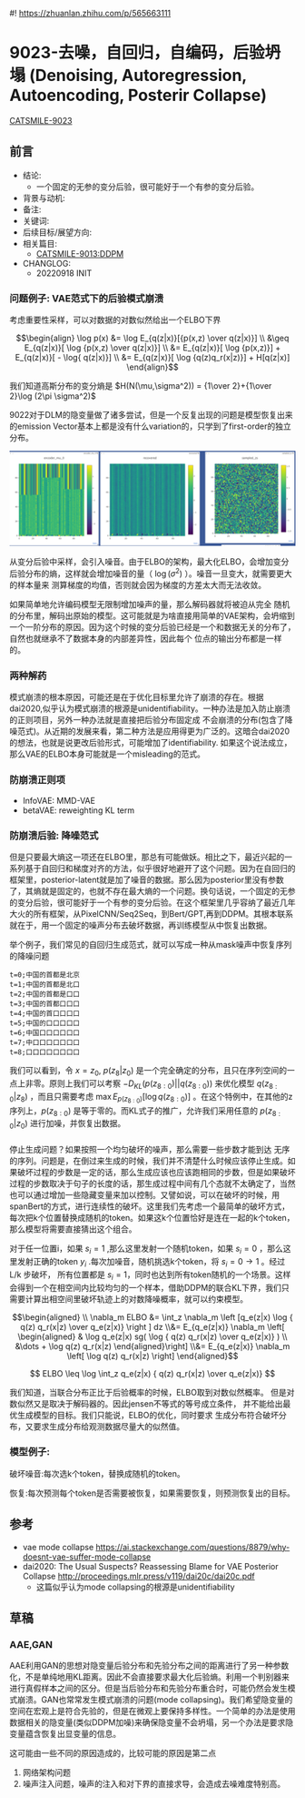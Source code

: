 #! https://zhuanlan.zhihu.com/p/565663111

# 9023-去噪，自回归，自编码，后验坍塌 (Denoising, Autoregression, Autoencoding, Posterir Collapse)

[CATSMILE-9023](http://catsmile.info/9023-notes-ar-ae.html)

## 前言

- 结论:
    - 一个固定的无参的变分后验，很可能好于一个有参的变分后验。
- 背景与动机: 
- 备注: 
- 关键词: 
- 后续目标/展望方向:
- 相关篇目:
    - [CATSMILE-9013:DDPM](./9013-ddpm)
- CHANGLOG:
    - 20220918 INIT


### 问题例子: VAE范式下的后验模式崩溃

考虑重要性采样，可以对数据的对数似然给出一个ELBO下界

$$\begin{align}
\log p(x) 
&= \log E_{q(z|x)}[{p(x,z) \over q(z|x)}] 
\\ 
&\geq  E_{q(z|x)}[ \log {p(x,z) \over q(z|x)}] 
\\
&=  E_{q(z|x)}[ \log {p(x,z)}] + E_{q(z|x)}[ - \log{  q(z|x)}] 
\\ &=  E_{q(z|x)}[ \log {q(z)q_r(x|z)}] + H[q(z|x)]
\end{align}$$

我们知道高斯分布的变分熵是 $H(N(\mu,\sigma^2)) = {1\over 2}+{1\over 2}\log (2\pi \sigma^2)$

9022对于DLM的隐变量做了诸多尝试，但是一个反复出现的问题是模型恢复出来的emission Vector基本上都是没有什么variation的，只学到了first-order的独立分布。

![DLM134调试图像：左侧:为句子逐字嵌入，中间:为恢复出的嵌入，右侧:为后验分布采样。这里没有显示后验均值向量](./9023-p1-DLM134-LAT.png)


从变分后验中采样，会引入噪音。由于ELBO的架构，最大化ELBO，会增加变分后验分布的熵，这样就会增加噪音的量（ $\log(\sigma^2)$ ）。噪音一旦变大，就需要更大的样本量来
测算梯度的均值，否则就会因为梯度的方差太大而无法收敛。

如果简单地允许编码模型无限制增加噪声的量，那么解码器就将被迫从完全
随机的分布里，解码出原始的模型。这可能就是为啥直接用简单的VAE架构，会坍缩到一个一阶分布的原因。因为这个时候的变分后验已经是一个和数据无关的分布了，自然也就继承不了数据本身的内部差异性，因此每个
位点的输出分布都是一样的。

### 两种解药

模式崩溃的根本原因，可能还是在于优化目标里允许了崩溃的存在。根据dai2020,似乎认为模式崩溃的根源是unidentifiability。一种办法是加入防止崩溃的正则项目，另外一种办法就是直接把后验分布固定成
不会崩溃的分布(包含了降噪范式)。从近期的发展来看，第二种方法是应用得更为广泛的。这暗合dai2020的想法，也就是说更改后验形式，可能增加了identifiability. 如果这个说法成立，那么VAE的ELBO本身可能就是一个misleading的范式。

### 防崩溃正则项

- InfoVAE: MMD-VAE
- betaVAE: reweighting KL term

### 防崩溃后验: 降噪范式

但是只要最大熵这一项还在ELBO里，那总有可能做妖。相比之下，最近兴起的一系列基于自回归和梯度对齐的方法，似乎很好地避开了这个问题。因为在自回归的框架里，posterior-latent就是加了噪音的数据。那么因为posterior里没有参数了，其熵就是固定的，也就不存在最大熵的一个问题。换句话说，一个固定的无参的变分后验，很可能好于一个有参的变分后验。在这个框架里几乎容纳了最近几年大火的所有框架，从PixelCNN/Seq2Seq，到Bert/GPT,再到DDPM。其根本联系就在于，用一个固定的噪声分布去破坏数据，再训练模型从中恢复出数据。

举个例子，我们常见的自回归生成范式，就可以写成一种从mask噪声中恢复序列的降噪问题

```
t=0;中国的首都是北京
t=1;中国的首都是北口
t=2;中国的首都是口口
t=3;中国的首都口口口
t=4;中国的首口口口口
t=5;中国的口口口口口
t=6;中国口口口口口口
t=7;中口口口口口口口
t=8;口口口口口口口口
```

我们可以看到，令 $x=z_0$, $p(z_8|z_0)$ 是一个完全确定的分布，且只在序列空间的一点上非零。原则上我们可以考察 $-D_{KL}(p(z_{8:0})||q(z_{8:0}))$ 来优化模型 $q(z_{8:0}|z_8)$ ，而且只需要考虑 $\max E_{p(z_{8:0})}[ \log  q(z_{8:0})]$ 。在这个特例中，在其他的z序列上，$p(z_{8:0})$ 是等于零的。而KL式子的推广，允许我们采用任意的 $p(z_{8:0}|z_0)$ 进行加噪，并恢复出数据。

### 

停止生成问题？如果按照一个均匀破坏的噪声，那么需要一些步数才能到达
无序的序列。问题是，在倒过来生成的时候，我们并不清楚什么时候应该停止生成。如果破坏过程的步数是一定的话，那么生成应该也应该跑相同的步数，但是如果破坏过程的步数取决于句子的长度的话，那生成过程中间有几个态就不太确定了，当然也可以通过增加一些隐藏变量来加以控制。又譬如说，可以在破坏的时候，用spanBert的方式，进行连续性的破坏。这里我们先考虑一个最简单的破坏方式，每次把k个位置替换成随机的token。如果这k个位置恰好是连在一起的k个token，那么模型将需要直接猜出这个组合。

对于任一位置i，如果 $s_i=1$ ,那么这里发射一个随机token，如果 $s_i=0$ ，那么这里发射正确的token $y_i$ .每次加噪音，随机挑选k个token，将 $s_i=0 \rightarrow1$ 。经过 L/k 步破坏， 所有位置都是 $s_i=1$，同时也达到所有token随机的一个场景。这样会得到一个在相空间内比较均匀的一个样本，借助DDPM的联合KL下界，我们只需要计算出相空间里破坏轨迹上的对数降噪概率，就可以约束模型。



$$\begin{aligned}
\\ \nabla_m ELBO &= \int_z \nabla_m \left [q_e(z|x) \log { q(z) q_r(x|z) \over q_e(z|x)} \right ] dz
\\&= E_{q_e(z|x)} \nabla_m \left[ \begin{aligned} & \log q_e(z|x) sg( \log { q(z) q_r(x|z) \over q_e(z|x)} ) 
\\ &\dots + \log q(z) q_r(x|z)  \end{aligned}\right] 
\\&= E_{q_e(z|x)} \nabla_m \left[  \log q(z) q_r(x|z)  \right] 
\end{aligned}$$


$$
ELBO \leq \log \int_z q_e(z|x) { q(z) q_r(x|z) \over q_e(z|x)}  
$$

我们知道，当联合分布正比于后验概率的时候，ELBO取到对数似然概率。
但是对数似然又是取决于解码器的。因此jensen不等式的等号成立条件，
并不能给出最优生成模型的目标。我们只能说，ELBO的优化，同时要求
生成分布符合破坏分布，又要求生成分布给观测数据尽量大的似然值。

### 模型例子:

破坏噪音:每次选k个token，替换成随机的token。

恢复:每次预测每个token是否需要被恢复，如果需要恢复，则预测恢复出的目标。



## 参考

- vae mode collapse <https://ai.stackexchange.com/questions/8879/why-doesnt-vae-suffer-mode-collapse>
- dai2020: The Usual Suspects? Reassessing Blame for VAE Posterior Collapse <http://proceedings.mlr.press/v119/dai20c/dai20c.pdf>
    - 这篇似乎认为mode collapsing的根源是unidentifiability

## 草稿

### AAE,GAN

AAE利用GAN的思想对隐变量后验分布和先验分布之间的距离进行了另一种参数化，不是单纯地用KL距离。因此不会直接要求最大化后验熵。利用一个判别器来进行真假样本之间的区分。但是当后验分布和先验分布重合时，可能仍然会发生模式崩溃。GAN也常常发生模式崩溃的问题(mode collapsing)。我们希望隐变量的空间在宏观上是符合先验的，但是在微观上要保持多样性。一个简单的办法是使用数据相关的隐变量(类似DDPM加噪)来确保隐变量不会坍塌，另一个办法是要求隐变量蕴含恢复出显变量的信息。

这可能由一些不同的原因造成的，比较可能的原因是第二点

1. 网络架构问题
1. 噪声注入问题，噪声的注入和对下界的直接求导，会造成去噪难度特别高。


